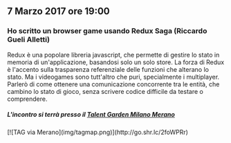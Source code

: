 ## 7 Marzo 2017 ore 19:00
### Ho scritto un browser game usando Redux Saga (Riccardo Gueli Alletti)
Redux è una popolare libreria javascript, che permette di gestire lo stato in memoria di un'applicazione, basandosi solo un solo store.
La forza di Redux è l'accento sulla trasparenza referenziale delle funzioni che alterano lo stato. Ma i videogames sono tutt'altro che puri, specialmente i multiplayer. Parlerò di come ottenere una comunicazione concorrente tra le entità, che cambino lo stato di gioco, senza scrivere codice difficile da testare o comprendere.

##### L'incontro si terrà presso il [Talent Garden Milano Merano](http://milano-merano.talentgarden.org)
<div class="frame">
  [![TAG via Merano](img/tagmap.png)](http://go.shr.lc/2foWPRr)
</div>
